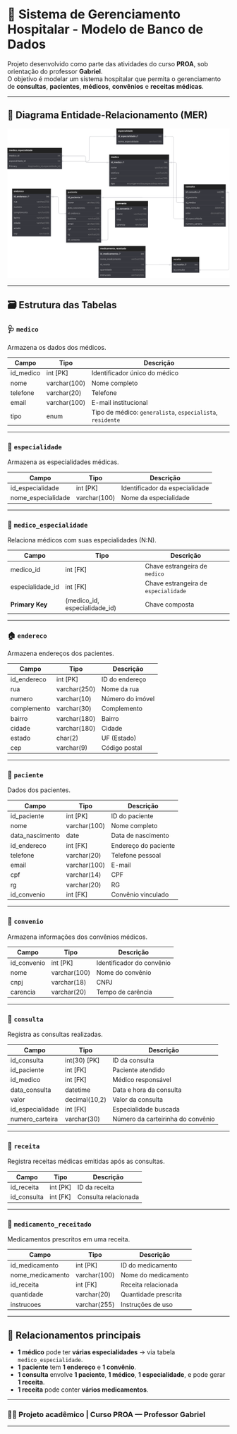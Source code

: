 # 🏥 Sistema de Gerenciamento Hospitalar - Modelo de Banco de Dados

Projeto desenvolvido como parte das atividades do curso **PROA**, sob orientação do professor **Gabriel**.  
O objetivo é modelar um sistema hospitalar que permita o gerenciamento de **consultas**, **pacientes**, **médicos**, **convênios** e **receitas médicas**.

---

## 📌 Diagrama Entidade-Relacionamento (MER)

![Diagrama MER](https://github.com/yaslopesyweb/Hospital-DB/blob/main/Atividade-Hospital.svg)  


---

## 🗃️ Estrutura das Tabelas

### 🩺 `medico`
Armazena os dados dos médicos.

| Campo       | Tipo                  | Descrição                        |
|-------------|-----------------------|----------------------------------|
| id_medico   | int [PK]              | Identificador único do médico   |
| nome        | varchar(100)          | Nome completo                    |
| telefone    | varchar(20)           | Telefone                         |
| email       | varchar(100)          | E-mail institucional             |
| tipo        | enum                  | Tipo de médico: `generalista`, `especialista`, `residente` |

---

### 🧠 `especialidade`
Armazena as especialidades médicas.

| Campo             | Tipo         | Descrição                  |
|------------------|--------------|----------------------------|
| id_especialidade | int [PK]     | Identificador da especialidade |
| nome_especialidade | varchar(100) | Nome da especialidade      |

---

### 🧬 `medico_especialidade`
Relaciona médicos com suas especialidades (N:N).

| Campo           | Tipo     | Descrição                          |
|----------------|----------|------------------------------------|
| medico_id       | int [FK] | Chave estrangeira de `medico`      |
| especialidade_id| int [FK] | Chave estrangeira de `especialidade` |
| **Primary Key** | (medico_id, especialidade_id) | Chave composta |

---

### 🏠 `endereco`
Armazena endereços dos pacientes.

| Campo        | Tipo         | Descrição         |
|--------------|--------------|-------------------|
| id_endereco  | int [PK]     | ID do endereço    |
| rua          | varchar(250) | Nome da rua       |
| numero       | varchar(10)  | Número do imóvel  |
| complemento  | varchar(30)  | Complemento       |
| bairro       | varchar(180) | Bairro            |
| cidade       | varchar(180) | Cidade            |
| estado       | char(2)      | UF (Estado)       |
| cep          | varchar(9)   | Código postal     |

---

### 👤 `paciente`
Dados dos pacientes.

| Campo          | Tipo         | Descrição                       |
|----------------|--------------|---------------------------------|
| id_paciente    | int [PK]     | ID do paciente                  |
| nome           | varchar(100) | Nome completo                   |
| data_nascimento| date         | Data de nascimento              |
| id_endereco    | int [FK]     | Endereço do paciente            |
| telefone       | varchar(20)  | Telefone pessoal                |
| email          | varchar(100) | E-mail                          |
| cpf            | varchar(14)  | CPF                             |
| rg             | varchar(20)  | RG                              |
| id_convenio    | int [FK]     | Convênio vinculado              |

---

### 🏦 `convenio`
Armazena informações dos convênios médicos.

| Campo         | Tipo         | Descrição               |
|---------------|--------------|-------------------------|
| id_convenio   | int [PK]     | Identificador do convênio |
| nome          | varchar(100) | Nome do convênio        |
| cnpj          | varchar(18)  | CNPJ                    |
| carencia      | varchar(20)  | Tempo de carência       |

---

### 📅 `consulta`
Registra as consultas realizadas.

| Campo            | Tipo           | Descrição                              |
|------------------|----------------|----------------------------------------|
| id_consulta      | int(30) [PK]   | ID da consulta                         |
| id_paciente      | int [FK]       | Paciente atendido                      |
| id_medico        | int [FK]       | Médico responsável                     |
| data_consulta    | datetime       | Data e hora da consulta                |
| valor            | decimal(10,2)  | Valor da consulta                      |
| id_especialidade | int [FK]       | Especialidade buscada                  |
| numero_carteira  | varchar(30)    | Número da carteirinha do convênio      |

---

### 💊 `receita`
Registra receitas médicas emitidas após as consultas.

| Campo        | Tipo     | Descrição                      |
|--------------|----------|--------------------------------|
| id_receita   | int [PK] | ID da receita                  |
| id_consulta  | int [FK] | Consulta relacionada           |

---

### 💉 `medicamento_receitado`
Medicamentos prescritos em uma receita.

| Campo           | Tipo         | Descrição                   |
|------------------|--------------|-----------------------------|
| id_medicamento   | int [PK]     | ID do medicamento           |
| nome_medicamento | varchar(100) | Nome do medicamento         |
| id_receita       | int [FK]     | Receita relacionada         |
| quantidade       | varchar(20)  | Quantidade prescrita        |
| instrucoes       | varchar(255) | Instruções de uso           |

---

## 🧩 Relacionamentos principais

- **1 médico** pode ter **várias especialidades** → via tabela `medico_especialidade`.
- **1 paciente** tem **1 endereço** e **1 convênio**.
- **1 consulta** envolve **1 paciente**, **1 médico**, **1 especialidade**, e pode gerar **1 receita**.
- **1 receita** pode conter **vários medicamentos**.

---

### 👨‍🏫 Projeto acadêmico | Curso PROA — Professor Gabriel

---

